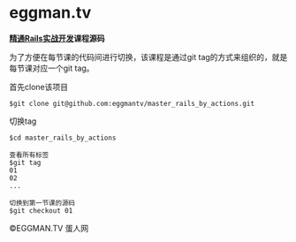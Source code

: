 # eggman.tv

**[精通Rails实战开发](http://eggman.tv/c/s-master-rails-by-actions)课程源码**

为了方便在每节课的代码间进行切换，该课程是通过git tag的方式来组织的，就是每节课对应一个git tag。

首先clone该项目

```shell
$git clone git@github.com:eggmantv/master_rails_by_actions.git
```

切换tag
```shell
$cd master_rails_by_actions

查看所有标签
$git tag
01
02
...

切换到第一节课的源码
$git checkout 01
```

©EGGMAN.TV 蛋人网

